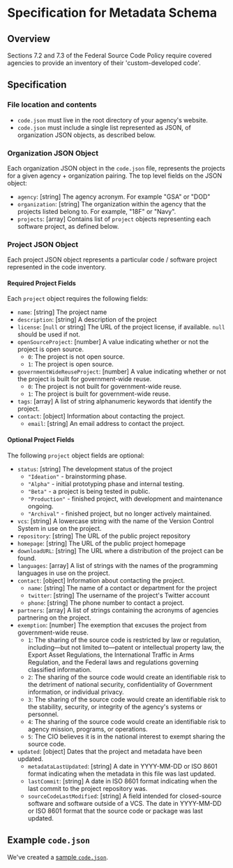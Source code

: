 # Specification for Metadata Schema

## Overview

Sections 7.2 and 7.3 of the Federal Source Code Policy require covered agencies to provide an inventory of their 'custom-developed code'.

## Specification

### File location and contents

*   `code.json` must live in the root directory of your agency's website.
*   `code.json` must include a single list represented as JSON, of organization JSON objects, as described below.

### Organization JSON Object

Each organization JSON object in the `code.json` file, represents the projects for a given agency + organization pairing. The top level fields on the JSON object:

*   `agency`: [string] The agency acronym. For example "GSA" or "DOD"
*   `organization`: [string] The organization within the agency that the projects listed belong to. For example, "18F" or "Navy".
*   `projects`: [array] Contains list of `project` objects representing each software project, as defined below.

### Project JSON Object

Each project JSON object represents a particular code / software project represented in the code inventory.

#### Required Project Fields

Each `project` object requires the following fields:

*   `name`: [string] The project name
*   `description`: [string] A description of the project
*   `license`: [`null` or string] The URL of the project license, if available. `null` should be used if not.
*   `openSourceProject`: [number] A value indicating whether or not the project is open source.
    *   `0`: The project is not open source.
    *   `1`: The project is open source.
*   `governmentWideReuseProject`: [number] A value indicating whether or not the project is built for government-wide reuse.
    *   `0`: The project is not built for government-wide reuse.
    *   `1`: The project is built for government-wide reuse.
*   `tags`: [array] A list of string alphanumeric keywords that identify the project.
*   `contact`: [object] Information about contacting the project.
    *   `email`: [string] An email address to contact the project.

#### Optional Project Fields

The following `project` object fields are optional:

*   `status`: [string] The development status of the project
    *   `"Ideation"` - brainstorming phase.
    *   `"Alpha"` - initial prototyping phase and internal testing.
    *   `"Beta"` - a project is being tested in public.
    *   `"Production"` - finished project, with development and maintenance ongoing.
    *   `"Archival"` - finished project, but no longer actively maintained.
*   `vcs`: [string] A lowercase string with the name of the Version Control System in use on the project.
*   `repository`: [string] The URL of the public project repository
*   `homepage`: [string] The URL of the public project homepage
*   `downloadURL`: [string] The URL where a distribution of the project can be found.
*   `languages`: [array] A list of strings with the names of the programming languages in use on the project.
*   `contact`: [object] Information about contacting the project.
    *   `name`: [string] The name of a contact or department for the project
    *   `twitter`: [string] The username of the project's Twitter account
    *   `phone`: [string] The phone number to contact a project.
*   `partners`: [array] A list of strings containing the acronyms of agencies partnering on the project.
*   `exemption`: [number] The exemption that excuses the project from government-wide reuse.
    *   `1`: The sharing of the source code is restricted by law or regulation, including—but not limited to—patent or intellectual property law, the Export Asset Regulations, the International Traffic in Arms Regulation, and the Federal laws and regulations governing classified information.
    *   `2`: The sharing of the source code would create an identifiable risk to the detriment of national security, confidentiality of Government information, or individual privacy.
    *   `3`: The sharing of the source code would create an identifiable risk to the stability, security, or integrity of the agency's systems or personnel.
    *   `4`: The sharing of the source code would create an identifiable risk to agency mission, programs, or operations.
    *   `5`: The CIO believes it is in the national interest to exempt sharing the source code.
*   `updated`: [object] Dates that the project and metadata have been updated.
    *   `metadataLastUpdated`: [string] A date in YYYY-MM-DD or ISO 8601 format indicating when the metadata in this file was last updated.
    *   `lastCommit`: [string] A date in ISO 8601 format indicating when the last commit to the project repository was.
    *   `sourceCodeLastModified`: [string] A field intended for closed-source software and software outside of a VCS. The date in YYYY-MM-DD or ISO 8601 format that the source code or package was last updated.

## Example `code.json`

We've created a [sample `code.json`](https://github.com/presidential-innovation-fellows/code-gov-web/blob/master/_draft_content/02_compliance/schema/code.json).
